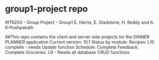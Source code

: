 # group1-project repo


#IT6203 - Group Project - Group1
E. Harris, E. Gladstone, H. Reddy and A. K-Pushpakath

##This repo contains the client and server side projects for the DINNER PLANNER application
Current version: 10.1
Status by module:
Recipes: L10 complete - needs Update function
Schedule: Complete
Feedback: Complete
Groceries: L9 - Needs all database CRUD functions
